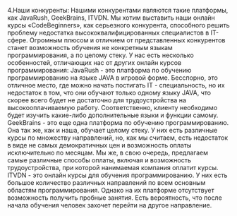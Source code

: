 4.Наши конкуренты:
Нашими конкурентами являются такие платформы, как JavaRush, GeekBrains, ITVDN.
Мы хотим выставить наши онлайн курсы «CodeBeginners», как серьезного конкурента, способного решить проблему недостатка высококвалифицированных специалистов в IT-сфере.
 Огромным плюсом и отличием от представленных конкурентов станет возможность обучения не конкретным языкам программирования, а по целому стеку.
 У нас есть несколько особенностей, отличающих нас от других онлайн курсов программирования:
JavaRush - это платформа по обучению программированию на языке JAVA в игровой форме. Бесспорно, это отличное место, где можно начать постигать IT - специальность, но их недостаток в том, что они обучают только одному языку JAVA, что скорее всего будет не достаточно для трудоустройства на высокооплачиваемую работу. Соответственно, клиенту необходимо будет изучить какие-либо дополнительные языки и функции самому.
GeekBrains - это еще одна платформа по обучению программированию. Она так же, как и наша, обучает целому стеку. У них есть различные курсы по множеству направлений, но, как мы считаем, есть недостаток в виде не самых демократичных цен и возможность оплаты исключительно по месяцам. Мы же, в свою очередь, предлагаем самые различные способы оплаты, включая и возможность трудоустройства, при которой нанимаемая компания оплатит курсы.
ITVDN - это онлайн курсы для обучения программированию. У них есть большое количество различных направлений по всем основным областям программирования. Однако на их платформе отсутствует возможность получить пробные занятия. Есть вероятность, что после начала обучения человек захочет перейти на другое направление.
